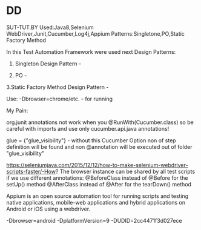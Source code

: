 # DD

SUT-TUT.BY
Used:Java8,Selenium WebDriver,Junit,Cucumber,Log4j,Appium
Patterns:Singletone,PO,Static Factory Method

In this Test Automation Framework were used next Design Patterns:

1. Singleton Design Pattern -

2. PO -

3.Static Factory Method Design Pattern -

Use: -Dbrowser=chrome/etc. - for running

My Pain:

org.junit annotations not work when you @RunWith(Cucumber.class)
so be careful with imports and use only cucumber.api.java annotations!

glue = {"glue_visibility"} - without this Cucumber Option non of step definition will be found
and non @annotation will be executed out of folder "glue_visibility"

https://seleniumjava.com/2015/12/12/how-to-make-selenium-webdriver-scripts-faster/-How?
The browser  instance can be shared by all test scripts if we use different annotations:
@BeforeClass instead of @Before for the setUp() method
@AfterClass instead of @After for the tearDown() method

Appium is an open source automation tool for running scripts and testing native applications,
mobile-web applications and hybrid applications on Android or iOS using a webdriver.

-Dbrowser=android -DplatformVersion=9 -DUDID=2cc4471f3d027ece